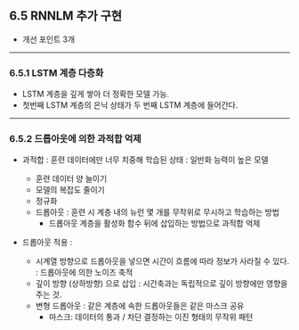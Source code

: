 ## 6.5 RNNLM 추가 구현  
* 개선 포인트 3개  
***
### 6.5.1 LSTM 계층 다층화  
* LSTM 계층을 깊게 쌓아 더 정확한 모델 가능.  
* 첫번째 LSTM 계층의 은닉 상태가 두 번째 LSTM 계층에 들어간다.  

***
### 6.5.2 드롭아웃에 의한 과적합 억제  
* 과적합 : 훈련 데이터에만 너무 치중해 학습된 상태 : 일반화 능력이 높은 모델
    * 훈련 데이터 양 늘이기  
    * 모델의 복잡도 줄이기
    * 정규화
    * 드롭아웃 : 훈련 시 계층 내의 뉴런 몇 개를 무작위로 무시하고 학습하는 방법  
        * 드롭아웃 계층을 활성화 함수 뒤에 삽입하는 방법으로 과적합 억제 
    
* 드롭아웃 적용 : 
    * 시계열 방향으로 드롭아웃을 넣으면 시간이 흐름에 따라 정보가 사라질 수 있다. : 드롭아웃에 의한 노이즈 축적  
    * 깊이 방향 (상하방향) 으로 삽입 : 시간축과는 독립적으로 깊이 방향에만 영향을 주는 것.  
    * 변형 드롭아웃 : 같은 계층에 속한 드롭아웃들은 같은 마스크 공유
        * 마스크: 데이터의 통과 / 차단 결정하는 이진 형태의 무작위 패턴  
    